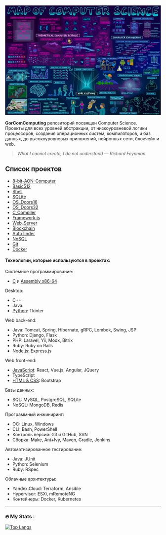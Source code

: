 <!--div id="header" align="center">
  <img src="https://media.giphy.com/media/3ohc157IyQlpWtqbug/giphy.gif" width="100"/>
</div-->

![MapOfComputerScience.jpg](MapOfComputerScience.jpg)

**GorComComputing** репозиторий посвящен Computer Science.  
Проекты для всех уровней абстракции, от низкоуровневой логики процессоров, создания операционных систем, компиляторов, и баз данных, до высокоуровневых приложений, нейронных сети, блокчейн и web.

> *What I cannot create, I do not understand — Richard Feynman.*

## Список проектов

* [8-bit-AON-Computer](https://github.com/GorComComputing/8-bit-AON-Computer)
* [Basic512](https://github.com/GorComComputing/Basic512)
* [Shell](https://github.com/GorComComputing/Shell)
* [SQLite](https://github.com/GorComComputing/SQLite)
* [OS_Doors16](https://github.com/GorComComputing/OS_Doors16)
* [OS_Doors32](https://github.com/GorComComputing/OS_Doors32)
* [C_Compiler](https://github.com/GorComComputing/C_Compiler)
* [Framework.js](https://github.com/GorComComputing/Framework.js)
* [Web_Server](https://github.com/GorComComputing/Web_Server)
* [Blockchain](https://github.com/GorComComputing/Blockchain)
* [AutoTinder](https://github.com/GorComComputing/AutoTinder)
* [NoSQL](https://github.com/GorComComputing/NoSQL)
* [Git](https://github.com/GorComComputing/Git)
* [Docker](https://github.com/GorComComputing/Docker)




#### Технологии, которые используются в проектах:
Системное программирование:
- [C](https://github.com/GorComComputing?tab=repositories&q=&type=&language=c&sort=) и [Assembly x86-64](https://github.com/GorComComputing?tab=repositories&q=&type=&language=assembly&sort=)

Desktop:
- C++
- Java: 
- [Python](https://github.com/GorComComputing?tab=repositories&q=&type=&language=python&sort=): Tkinter

Web back-end:
- Java: Tomcat, Spring, Hibernate, gRPC, Lombok, Swing, JSP
- Python: Django, Flask
- PHP: Laravel, Yii, Modx, Bitrix
- Ruby: Ruby on Rails
- Node.js: Express.js

Web front-end:
- [JavaScript](https://github.com/GorComComputing?tab=repositories&q=&type=&language=javascript&sort=): React, Vue.js, Angular, JQuery
- TypeScript
- [HTML & CSS](https://github.com/GorComComputing?tab=repositories&q=&type=&language=html&sort=): Bootstrap

Базы данных:
- SQL: MySQL, PostgreSQL, SQLite
- NoSQL: MongoDB, Redis 

Программный инжиниринг:
- ОС: Linux, Windows
- CLI: Bash, PowerShell
- Контроль версий: Git и GitHub, SVN
- Сборка: Make, Ant+Ivy, Maven, Gradle, Jenkins

Автоматизированное тестирование:
- Java: JUnit
- Python: Selenium
- Ruby: RSpec

Облачные архитектуры:
- Yandex.Cloud: Terraform, Ansible
- Hypervisor: ESXi, mRemoteNG
- Контейнеры: Docker, Kubernetes







---

### :fire: My Stats :
[![Top Langs](https://github-readme-stats.vercel.app/api/top-langs/?username=GorComComputing&layout=compact&theme=vision-friendly-dark)](https://github.com/anuraghazra/github-readme-stats)


